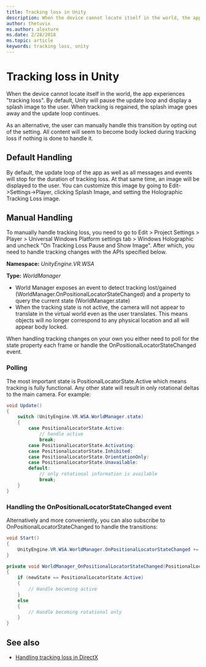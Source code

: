 ```yaml
---
title: Tracking loss in Unity
description: When the device cannot locate itself in the world, the app experiences "tracking loss".
author: thetuvix
ms.author: alexturn
ms.date: 2/28/2018
ms.topic: article
keywords: tracking loss, unity
---
```




# Tracking loss in Unity

When the device cannot locate itself in the world, the app experiences "tracking loss". By default, Unity will pause the update loop and display a splash image to the user. When tracking is regained, the splash image goes away and the update loop continues.

As an alternative, the user can manually handle this transition by opting out of the setting. All content will seem to become body locked during tracking loss if nothing is done to handle it.

## Default Handling

By default, the update loop of the app as well as all messages and events will stop for the duration of tracking loss. At that same time, an image will be displayed to the user. You can customize this image by going to Edit->Settings->Player, clicking Splash Image, and setting the Holographic Tracking Loss image.

## Manual Handling

To manually handle tracking loss, you need to go to Edit > Project Settings > Player > Universal Windows Platform settings tab > Windows Holographic and uncheck "On Tracking Loss Pause and Show Image". After which, you need to handle tracking changes with the APIs specified below.

**Namespace:** *UnityEngine.VR.WSA*

**Type:** *WorldManager*
* World Manager exposes an event to detect tracking lost/gained (WorldManager.OnPositionalLocatorStateChanged) and a property to query the current state (WorldManager.state)
* When the tracking state is not active, the camera will not appear to translate in the virtual world even as the user translates. This means objects will no longer correspond to any physical location and all will appear body locked.

When handling tracking changes on your own you either need to poll for the state property each frame or handle the OnPositionalLocatorStateChanged event.

### Polling

The most important state is PositionalLocatorState.Active which means tracking is fully functional. Any other state will result in only rotational deltas to the main camera. For example:

```cs
void Update()
{
    switch (UnityEngine.VR.WSA.WorldManager.state)
    {
        case PositionalLocatorState.Active:
            // handle active
            break;
        case PositionalLocatorState.Activating:
        case PositionalLocatorState.Inhibited:
        case PositionalLocatorState.OrientationOnly:
        case PositionalLocatorState.Unavailable:
        default:
            // only rotational information is available
            break;
    }
}
```

### Handling the OnPositionalLocatorStateChanged event

Alternatively and more conveniently, you can also subscribe to OnPositionalLocatorStateChanged to handle the transitions:

```cs
void Start()
{
    UnityEngine.VR.WSA.WorldManager.OnPositionalLocatorStateChanged += WorldManager_OnPositionalLocatorStateChanged;
}

private void WorldManager_OnPositionalLocatorStateChanged(PositionalLocatorState oldState, PositionalLocatorState newState)
{
    if (newState == PositionalLocatorState.Active)
    {
        // Handle becoming active
    }
    else
    {
        // Handle becoming rotational only
    }
}
```

## See also
* [Handling tracking loss in DirectX](coordinate-systems-in-directx.md#handling-tracking-loss)